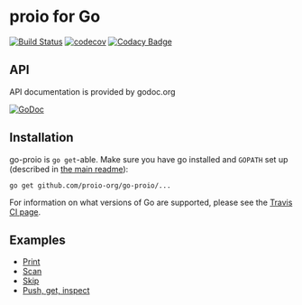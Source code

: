 # proio for Go
[![Build Status](https://travis-ci.org/proio-org/go-proio.svg?branch=master)](https://travis-ci.org/proio-org/go-proio)
[![codecov](https://codecov.io/gh/proio-org/go-proio/branch/master/graph/badge.svg)](https://codecov.io/gh/proio-org/go-proio)
[![Codacy Badge](https://api.codacy.com/project/badge/Grade/d56ae16ac3f848a3a91ee699c79a30cc)](https://www.codacy.com/project/decibelcooper/go-proio/dashboard?utm_source=github.com&amp;utm_medium=referral&amp;utm_content=proio-org/go-proio&amp;utm_campaign=Badge_Grade_Dashboard)

## API
API documentation is provided by godoc.org

[![GoDoc](https://godoc.org/github.com/proio-org/go-proio?status.svg)](https://godoc.org/github.com/proio-org/go-proio)

## Installation
go-proio is `go get`-able.  Make sure you have go installed and `GOPATH` set up (described in [the main readme](../README.md)):
```shell
go get github.com/proio-org/go-proio/...
```

For information on what versions of Go are supported, please see the [Travis CI page](https://travis-ci.org/proio-org).

## Examples
* [Print](example_print_test.go)
* [Scan](example_scan_test.go)
* [Skip](example_skip_test.go)
* [Push, get, inspect](example_push_get_inspect_test.go)
